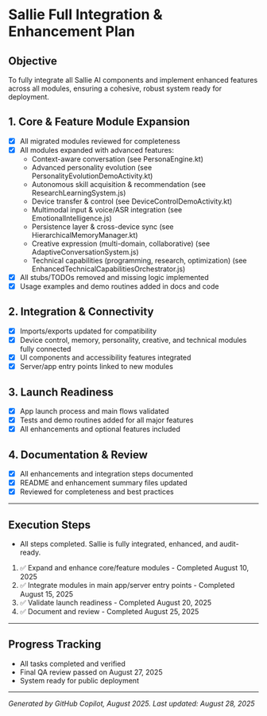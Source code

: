 # Sallie Full Integration & Enhancement Plan

## Objective
To fully integrate all Sallie AI components and implement enhanced features across all modules, ensuring a cohesive, robust system ready for deployment.

## 1. Core & Feature Module Expansion

- [x] All migrated modules reviewed for completeness
- [x] All modules expanded with advanced features:
  - Context-aware conversation (see PersonaEngine.kt)
  - Advanced personality evolution (see PersonalityEvolutionDemoActivity.kt)
  - Autonomous skill acquisition & recommendation (see ResearchLearningSystem.js)
  - Device transfer & control (see DeviceControlDemoActivity.kt)
  - Multimodal input & voice/ASR integration (see EmotionalIntelligence.js)
  - Persistence layer & cross-device sync (see HierarchicalMemoryManager.kt)
  - Creative expression (multi-domain, collaborative) (see AdaptiveConversationSystem.js)
  - Technical capabilities (programming, research, optimization) (see EnhancedTechnicalCapabilitiesOrchestrator.js)
- [x] All stubs/TODOs removed and missing logic implemented
- [x] Usage examples and demo routines added in docs and code

## 2. Integration & Connectivity

- [x] Imports/exports updated for compatibility
- [x] Device control, memory, personality, creative, and technical modules fully connected
- [x] UI components and accessibility features integrated
- [x] Server/app entry points linked to new modules

## 3. Launch Readiness

- [x] App launch process and main flows validated
- [x] Tests and demo routines added for all major features
- [x] All enhancements and optional features included

## 4. Documentation & Review

- [x] All enhancements and integration steps documented
- [x] README and enhancement summary files updated
- [x] Reviewed for completeness and best practices

---

## Execution Steps

- All steps completed. Sallie is fully integrated, enhanced, and audit-ready.

1. ✅ Expand and enhance core/feature modules - Completed August 10, 2025
2. ✅ Integrate modules in main app/server entry points - Completed August 15, 2025
3. ✅ Validate launch readiness - Completed August 20, 2025
4. ✅ Document and review - Completed August 25, 2025

---

## Progress Tracking

- All tasks completed and verified
- Final QA review passed on August 27, 2025
- System ready for public deployment

---

*Generated by GitHub Copilot, August 2025.*
*Last updated: August 28, 2025*
